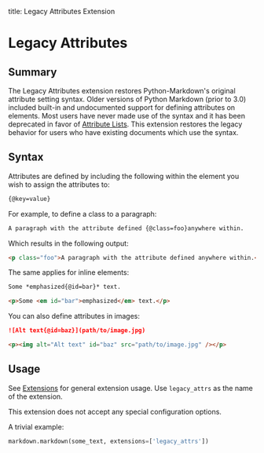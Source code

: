 title: Legacy Attributes Extension

# Legacy Attributes

## Summary

The Legacy Attributes extension restores Python-Markdown's original attribute
setting syntax. Older versions of Python Markdown (prior to 3.0) included
built-in and undocumented support for defining attributes on elements. Most
users have never made use of the syntax and it has been deprecated in favor of
[Attribute Lists](attr_list.md). This extension restores the legacy behavior for
users who have existing documents which use the syntax.

## Syntax

Attributes are defined by including the following within the element you wish to
assign the attributes to:

```md
{@key=value}
```

For example, to define a class to a paragraph:

```md
A paragraph with the attribute defined {@class=foo}anywhere within.
```

Which results in the following output:

```html
<p class="foo">A paragraph with the attribute defined anywhere within.</p>
```

The same applies for inline elements:

```md
Some *emphasized{@id=bar}* text.
```

```html
<p>Some <em id="bar">emphasized</em> text.</p>
```

You can also define attributes in images:

```md
![Alt text{@id=baz}](path/to/image.jpg)
```

```html
<p><img alt="Alt text" id="baz" src="path/to/image.jpg" /></p>
```

## Usage

See [Extensions](index.md) for general extension usage. Use `legacy_attrs` as the
name of the extension.

This extension does not accept any special configuration options.

A trivial example:

```python
markdown.markdown(some_text, extensions=['legacy_attrs'])
```
